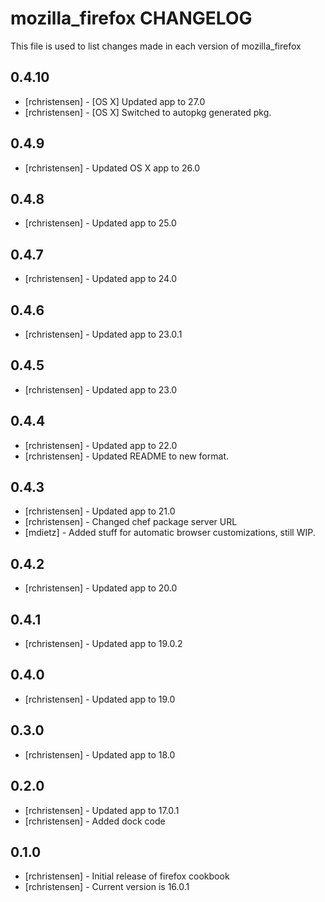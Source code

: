 mozilla_firefox CHANGELOG
=========================

This file is used to list changes made in each version of mozilla_firefox

0.4.10
------
- [rchristensen] - [OS X] Updated app to 27.0
- [rchristensen] - [OS X] Switched to autopkg generated pkg.

0.4.9
-----
- [rchristensen] - Updated OS X app to 26.0

0.4.8
-----
- [rchristensen] - Updated app to 25.0

0.4.7
-----
- [rchristensen] - Updated app to 24.0

0.4.6
-----
- [rchristensen] - Updated app to 23.0.1

0.4.5
-----
- [rchristensen] - Updated app to 23.0

0.4.4
-----
- [rchristensen] - Updated app to 22.0
- [rchristensen] - Updated README to new format.

0.4.3
-----
- [rchristensen] - Updated app to 21.0
- [rchristensen] - Changed chef package server URL
- [mdietz] - Added stuff for automatic browser customizations, still WIP.

0.4.2
-----
- [rchristensen] - Updated app to 20.0

0.4.1
-----
- [rchristensen] - Updated app to 19.0.2

0.4.0
-----
- [rchristensen] - Updated app to 19.0

0.3.0
-----
- [rchristensen] - Updated app to 18.0

0.2.0
-----
- [rchristensen] - Updated app to 17.0.1
- [rchristensen] - Added dock code

0.1.0
-----
- [rchristensen] - Initial release of firefox cookbook
- [rchristensen] - Current version is 16.0.1

